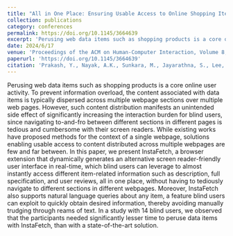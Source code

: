 ```yaml
---
title: "All in One Place: Ensuring Usable Access to Online Shopping Items for Blind Users"
collection: publications
category: conferences
permalink: https://doi.org/10.1145/3664639
excerpt: 'Perusing web data items such as shopping products is a core online user activity. To prevent information overload, the content associated with data items is typically dispersed across multiple webpage sections over multiple web pages. However, such content distribution manifests an unintended side effect of significantly increasing the interaction burden for blind users, since navigating to-and-fro between different sections in different pages is tedious and cumbersome with their screen readers. While existing works have proposed methods for the context of a single webpage, solutions enabling usable access to content distributed across multiple webpages are few and far between. In this paper, we present InstaFetch, a browser extension that dynamically generates an alternative screen reader-friendly user interface in real-time, which blind users can leverage to almost instantly access different item-related information such as description, full specification, and user reviews, all in one place, without having to tediously navigate to different sections in different webpages. Moreover, InstaFetch also supports natural language queries about any item, a feature blind users can exploit to quickly obtain desired information, thereby avoiding manually trudging through reams of text. In a study with 14 blind users, we observed that the participants needed significantly lesser time to peruse data items with InstaFetch, than with a state-of-the-art solution.'
date: 2024/6/17
venue: 'Proceedings of the ACM on Human-Computer Interaction, Volume 8, Issue EICS'
paperurl: 'https://doi.org/10.1145/3664639'
citation: 'Prakash, Y., Nayak, A.K., Sunkara, M., Jayarathna, S., Lee, H.N. and Ashok, V., 2024. All in One Place: Ensuring Usable Access to Online Shopping Items for Blind Users. Proceedings of the ACM on Human-Computer Interaction, 8(EICS), pp.1-25.'
---
```


Perusing web data items such as shopping products is a core online user activity. To prevent information overload, the content associated with data items is typically dispersed across multiple webpage sections over multiple web pages. However, such content distribution manifests an unintended side effect of significantly increasing the interaction burden for blind users, since navigating to-and-fro between different sections in different pages is tedious and cumbersome with their screen readers. While existing works have proposed methods for the context of a single webpage, solutions enabling usable access to content distributed across multiple webpages are few and far between. In this paper, we present InstaFetch, a browser extension that dynamically generates an alternative screen reader-friendly user interface in real-time, which blind users can leverage to almost instantly access different item-related information such as description, full specification, and user reviews, all in one place, without having to tediously navigate to different sections in different webpages. Moreover, InstaFetch also supports natural language queries about any item, a feature blind users can exploit to quickly obtain desired information, thereby avoiding manually trudging through reams of text. In a study with 14 blind users, we observed that the participants needed significantly lesser time to peruse data items with InstaFetch, than with a state-of-the-art solution.
